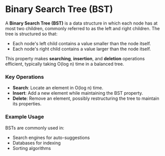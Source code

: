 # Binary Search Tree (BST)

A **Binary Search Tree (BST)** is a data structure in which each node has at most two children, commonly referred to as the left and right children. The tree is structured so that:

- Each node's left child contains a value smaller than the node itself.
- Each node's right child contains a value larger than the node itself.

This property makes **searching**, **insertion**, and **deletion** operations efficient, typically taking O(log n) time in a balanced tree.

### Key Operations
- **Search**: Locate an element in O(log n) time.
- **Insert**: Add a new element while maintaining the BST property.
- **Delete**: Remove an element, possibly restructuring the tree to maintain its properties.

### Example Usage
BSTs are commonly used in:
- Search engines for auto-suggestions
- Databases for indexing
- Sorting algorithms

